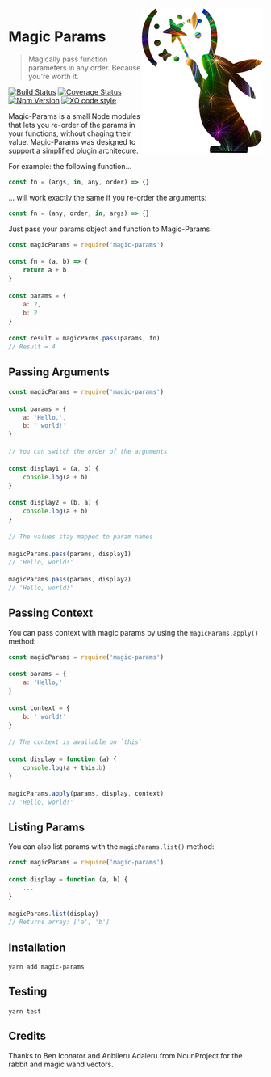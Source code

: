 <img alt="Bunny rabbit waving magic wand in parenthesis" src="magic-params.png" align="right">

# Magic Params

> Magically pass function parameters in any order. Because you're worth it.

[![Build Status](https://travis-ci.org/F1LT3R/magic-params.svg?branch=master)](https://travis-ci.org/F1LT3R/magic-params)
[![Coverage Status](https://coveralls.io/repos/github/F1LT3R/magic-params/badge.svg?branch=master)](https://coveralls.io/github/F1LT3R/magic-params?branch=master)
[![Npm Version](https://img.shields.io/npm/v/magic-params.svg)](https://www.npmjs.com/package/magic-params)
[![XO code style](https://img.shields.io/badge/code_style-XO-5ed9c7.svg)](https://github.com/sindresorhus/xo)

Magic-Params is a small Node modules that lets you re-order of the params in your functions, without chaging their value. Magic-Params was designed to support a simplified plugin architecure.

For example: the following function...

```javascript
const fn = (args, in, any, order) => {}
```

... will work exactly the same if you re-order the arguments:

```javascript
const fn = (any, order, in, args) => {}
```

Just pass your params object and function to Magic-Params:

```javascript
const magicParams = require('magic-params')

const fn = (a, b) => {
	return a + b
}

const params = {
	a: 2,
	b: 2
}

const result = magicParms.pass(params, fn) 
// Result = 4
```

## Passing Arguments

```javascript
const magicParams = require('magic-params')

const params = {
	a: 'Hello,',
	b: ' world!'
}

// You can switch the order of the arguments

const display1 = (a, b) {
	console.log(a + b)
}

const display2 = (b, a) {
	console.log(a + b)
}

// The values stay mapped to param names

magicParams.pass(params, display1)
// 'Hello, world!'

magicParams.pass(params, display2)
// 'Hello, world!'
```

## Passing Context

You can pass context with magic params by using the `magicParams.apply()` method:

```javascript
const magicParams = require('magic-params')

const params = {
	a: 'Hello,'
}

const context = {
	b: ' world!'
}

// The context is available on `this`

const display = function (a) {
	console.log(a + this.b)
}

magicParams.apply(params, display, context)
// 'Hello, world!'
```

## Listing Params

You can also list params with the `magicParams.list()` method:

```javascript
const magicParams = require('magic-params')

const display = function (a, b) {
	...
}

magicParams.list(display)
// Returns array: ['a', 'b']
```

## Installation

```shell
yarn add magic-params
```

## Testing

```shell
yarn test
```

## Credits

Thanks to Ben Iconator and Anbileru Adaleru from NounProject for the rabbit and magic wand vectors.


